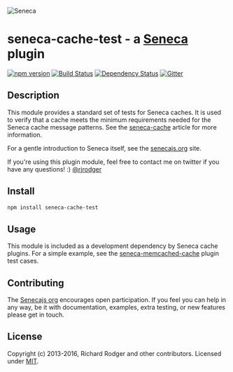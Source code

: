 ![Seneca](http://senecajs.org/files/assets/seneca-logo.png)

# seneca-cache-test - a [Seneca](http://senecajs.org) plugin
[![npm version][npm-badge]][npm-url]
[![Build Status][travis-badge]][travis-url]
[![Dependency Status][david-badge]][david-url]
[![Gitter][gitter-badge]][gitter-url]

## Description

This module provides a standard set of tests for Seneca caches. It is used to verify that a cache meets the minimum requirements needed for the Seneca cache message patterns. See the [seneca-cache](http://github.com/senecajs/seneca-cache) article for more information.

For a gentle introduction to Seneca itself, see the
[senecajs.org](http://senecajs.org) site.

If you're using this plugin module, feel free to contact me on twitter if you
have any questions! :) [@rjrodger](http://twitter.com/rjrodger)

## Install

```sh
npm install seneca-cache-test
```

## Usage

This module is included as a development dependency by Seneca cache plugins. For a simple example, see the [seneca-memcached-cache](https://github.com/darsee/seneca-memcached-cache) plugin test cases.

## Contributing

The [Senecajs org][] encourages open participation. If you feel you
can help in any way, be it with documentation, examples, extra
testing, or new features please get in touch.

## License
Copyright (c) 2013-2016, Richard Rodger and other contributors.
Licensed under [MIT][].

[MIT]: .LICENSE
[Senecajs org]: https://github.com/senecajs/
[npm-badge]: https://img.shields.io/npm/v/seneca-cache-test.svg
[npm-url]: https://npmjs.com/package/seneca-cache-test
[david-badge]: https://david-dm.org/rjrodger/seneca-cache-test.svg
[david-url]: https://david-dm.org/rjrodger/seneca-cache-test
[gitter-badge]: https://badges.gitter.im/Join%20Chat.svg
[gitter-url]: https://gitter.im/senecajs/seneca
[travis-badge]: https://travis-ci.org/rjrodger/seneca-cache-test.svg
[travis-url]: https://travis-ci.org/rjrodger/seneca-cache-test
